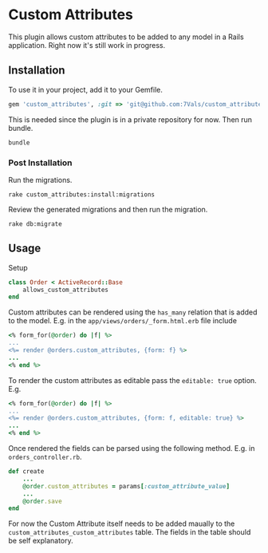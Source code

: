 # Custom Attributes

This plugin allows custom attributes to be added to any model in a Rails application. Right now it's still work in progress.

## Installation
To use it in your project, add it to your Gemfile.
```ruby
gem 'custom_attributes', :git => 'git@github.com:7Vals/custom_attributes.git'
```

This is needed since the plugin is in a private repository for now. Then run bundle.
```shell
bundle
```

### Post Installation
Run the migrations.
```shell
rake custom_attributes:install:migrations
```

Review the generated migrations and then run the migration.
```shell
rake db:migrate
```

## Usage
Setup
```ruby
class Order < ActiveRecord::Base
	allows_custom_attributes
end
```

Custom attributes can be rendered using the `has_many` relation that is added to the model. E.g. in the `app/views/orders/_form.html.erb` file include
```ruby
<% form_for(@order) do |f| %>
...
<%= render @orders.custom_attributes, {form: f} %>
...
<% end %>
```

To render the custom attributes as editable pass the `editable: true` option. E.g.
```ruby
<% form_for(@order) do |f| %>
...
<%= render @orders.custom_attributes, {form: f, editable: true} %>
...
<% end %>
```

Once rendered the fields can be parsed using the following method. E.g. in `orders_controller.rb`.
```ruby
def create
	...
    @order.custom_attributes = params[:custom_attribute_value]
    ...
    @order.save
end
```

For now the Custom Attribute itself needs to be added maually to the `custom_attributes_custom_attributes` table. The fields in the table should be self explanatory.
